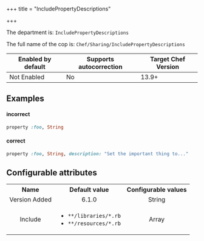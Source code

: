 +++
title = "IncludePropertyDescriptions"

+++

<!-- This content is automatically generated. See https://github.com/chef/chef-web-docs/blob/main/generated/README.md -->

The department is: `IncludePropertyDescriptions`

The full name of the cop is: `Chef/Sharing/IncludePropertyDescriptions`

| Enabled by default | Supports autocorrection | Target Chef Version |
| --- | --- | --- |
| Not Enabled | No | 13.9+ |

## Examples


#### incorrect

```ruby
property :foo, String
```

#### correct

```ruby
property :foo, String, description: "Set the important thing to..."
```

## Configurable attributes

<table>
<tbody><tr>
<th>Name</th>
<th>Default value</th>
<th>Configurable values</th>
</tr>
<tr>
<td style="text-align:center">Version Added</td>
<td style="text-align:center">6.1.0</td>
<td style="text-align:center">String</td>
</tr>
<tr><td style="text-align:center">Include</td>
<td style="text-align:center"><ul>
<li><code>**/libraries/*.rb</code></li>
<li><code>**/resources/*.rb</code></li>
</ul>
</td>
<td style="text-align:center">Array</td>
</tr></tbody></table>
